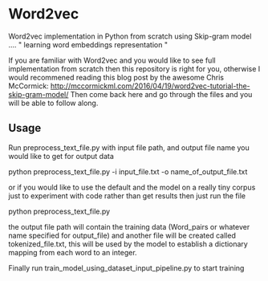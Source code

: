 # Word2vec
Word2vec implementation in Python from scratch using Skip-gram model .... " learning word embeddings representation "

If you are familiar with Word2vec and you would like to see full implementation from scratch then this repository is right for you,
otherwise I would recommened reading this blog post by the awesome Chris McCormick:
http://mccormickml.com/2016/04/19/word2vec-tutorial-the-skip-gram-model/
Then come back here and go through the files and you will be able to follow along.

## Usage

Run preprocess_text_file.py with input file path, and output file name you would like to get for output data

python preprocess_text_file.py -i input_file.txt -o name_of_output_file.txt

or if you would like to use the default and the model on a really tiny corpus just to experiment with code rather than get results
then just run the file

python preprocess_text_file.py

the output file path will contain the training data (Word_pairs or whatever name specified for output_file) and another file will be created
called tokenized_file.txt, this will be used by the model to establish a dictionary mapping
from each word to an integer.


Finally run train_model_using_dataset_input_pipeline.py to start training


